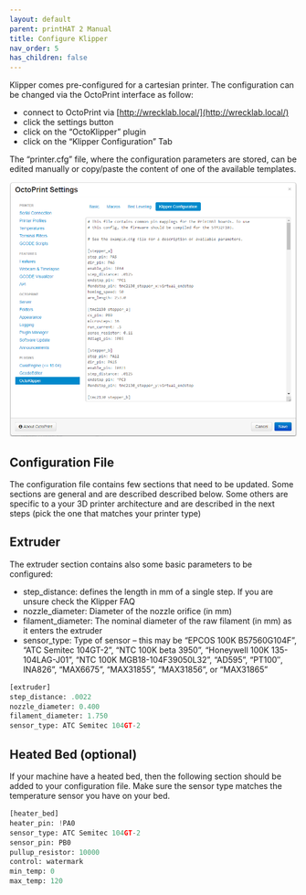 ```yaml
---
layout: default
parent: printHAT 2 Manual
title: Configure Klipper
nav_order: 5
has_children: false
---
```


Klipper comes pre-configured for a cartesian printer. The configuration can be changed via the OctoPrint interface as follow:

- connect to OctoPrint via [http://wrecklab.local/](http://wrecklab.local/)
- click the settings button
- click on the “OctoKlipper” plugin
- click on the “Klipper Configuration” Tab

The “printer.cfg” file, where the configuration parameters are stored, can be edited manually or copy/paste the content of one of the available templates.

![klipper-config](../assets/img/klipper-settings.png)

## Configuration File
The configuration file contains few sections that need to be updated. Some sections are general and are described described below.
Some others are specific to a your 3D printer architecture and are described in the next steps (pick the one that matches your printer type)

## Extruder
The extruder section contains also some basic parameters to be configured:

- step_distance: defines the length in mm of a single step. If you are unsure check the Klipper FAQ
- nozzle_diameter: Diameter of the nozzle orifice (in mm)
- filament_diameter: The nominal diameter of the raw filament (in mm) as it enters the extruder
- sensor_type: Type of sensor – this may be “EPCOS 100K B57560G104F”, “ATC Semitec 104GT-2”, “NTC 100K beta 3950”, “Honeywell 100K 135-104LAG-J01”, “NTC 100K MGB18-104F39050L32”, “AD595”, “PT100″, INA826”, “MAX6675”, “MAX31855”, “MAX31856”, or “MAX31865”

```py
[extruder]
step_distance: .0022
nozzle_diameter: 0.400
filament_diameter: 1.750
sensor_type: ATC Semitec 104GT-2
```

## Heated Bed (optional)
 If your machine have a heated bed, then the following section should be added to your configuration file. Make sure the sensor type matches the temperature sensor you have on your bed.

``` py
[heater_bed]
heater_pin: !PA0
sensor_type: ATC Semitec 104GT-2
sensor_pin: PB0
pullup_resistor: 10000
control: watermark
min_temp: 0
max_temp: 120
```
